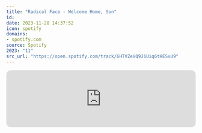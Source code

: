 ```yaml
---
title: "Radical Face - Welcome Home, Son"
id: 
date: 2023-11-28 14:37:52
icon: spotify
domains:
- spotify.com
source: Spotify
2023: "11"
src_url: "https://open.spotify.com/track/6HTVZeVQ9J6Uiq6tHESxU9"
---
```

<iframe style="border-radius: 12px" width="100%" height="152" title="Spotify Embed: Welcome Home, Son" frameborder="0" allowfullscreen allow="autoplay; clipboard-write; encrypted-media; fullscreen; picture-in-picture" loading="lazy" src="https://open.spotify.com/embed/track/6HTVZeVQ9J6Uiq6tHESxU9?utm_source=oembed"></iframe>
